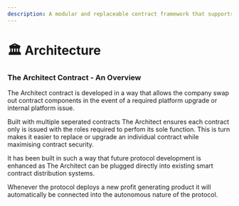 ```yaml
---
description: A modular and replaceable contract framework that supports system upgrades.
---
```


# 🏛 Architecture

### The Architect Contract - An Overview&#x20;

The Architect contract is developed in a way that allows the company swap out contract components in the event of a required platform upgrade or internal platform issue.&#x20;

Built with multiple seperated contracts The Architect ensures each contract only is issued with the roles required to perfom its sole function. This is turn makes it easier to replace or upgrade an individual contract while maximising contract security.&#x20;

It has been built in such a way that future protocol development is enhanced as The Architect can be plugged directly into existing smart contract distribution systems.&#x20;

Whenever the protocol deploys a new profit generating product it will automatically be connected into the autonomous nature of the protocol.&#x20;
